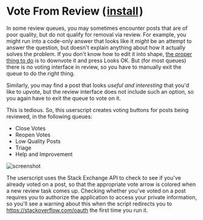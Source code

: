 # Vote From Review (&#8202;[install](https://github.com/CertainPerformance/Stack-Exchange-Userscripts/raw/master/Vote-From-Review/dist/StackVoteFromReview.user.js)&#8202;)

In some review queues, you may sometimes encounter posts that are of poor quality, but do not qualify for removal via review. For example, you might run into a code-only answer that looks like it *might* be an attempt to answer the question, but doesn't explain anything about how it actually solves the problem. If you don't know how to edit it into shape, [the proper thing to do](https://meta.stackoverflow.com/a/262696/) is to downvote it and press Looks OK. But (for most queues) there is no voting interface in review, so you have to manually exit the queue to do the right thing.

Similarly, you may find a post that looks *useful and interesting* that you'd like to upvote, but the review interface does not include such an option, so you again have to exit the queue to vote on it.

This is tedious. So, this userscript creates voting buttons for posts being reviewed, in the following queues:

* Close Votes
* Reopen Votes
* Low Quality Posts
* Triage
* Help and Improvement

![screenshot](https://raw.githubusercontent.com/CertainPerformance/Stack-Exchange-Userscripts/master/Vote-From-Review/userscript-screenshot.png)

The userscript uses the Stack Exchange API to check to see if you've already voted on a post, so that the appropriate vote arrow is colored when a new review task comes up. Checking whether you've voted on a post requires you to authorize the application to access your private information, so you'll see a warning about this when the script redirects you to https://stackoverflow.com/oauth the first time you run it.

